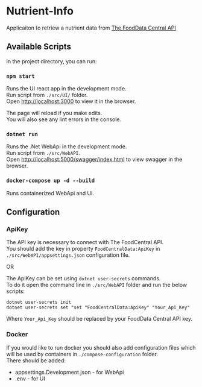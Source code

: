 # Nutrient-Info

Applicaiton to retriew a nutrient data from [The FoodData Central API](https://fdc.nal.usda.gov/api-guide.html)

## Available Scripts

In the project directory, you can run:

### `npm start`

Runs the UI react app in the development mode.\
Run script from `./src/UI/` folder.\
Open [http://localhost:3000](http://localhost:3000) to view it in the browser.

The page will reload if you make edits.\
You will also see any lint errors in the console.

### `dotnet run`

Runs the .Net WebApi in the development mode.\
Run script from `./src/WebAPI`.\
Open [http://localhost:5000/swagger/index.html](http://localhost:5000/swagger/index.html) to view swagger in the browser.

### `docker-compose up -d --build`

Runs containerized WebApi and UI.

## Configuration

### ApiKey

The API key is necessary to connect with The FoodCentral API.\
You should add the key in property `FoodCentralData:ApiKey` in `./src/WebAPI/appsettings.json` configuration file.

OR

The ApiKey can be set using `dotnet user-secrets` commands.\
To do it open the command line in `./src/WebAPI` folder and run the below scripts:

```
dotnet user-secrets init
dotnet user-secrets set "set "FoodCentralData:ApiKey" "Your_Api_Key"
```

Where `Your_Api_Key` should be replaced by your FoodData Central API key.

### Docker

If you would like to run docker you should also add configuration files which will be used by containers in `./compose-configuration` folder.\
There should be added:
 - appsettings.Development.json - for WebApi
 - .env - for UI